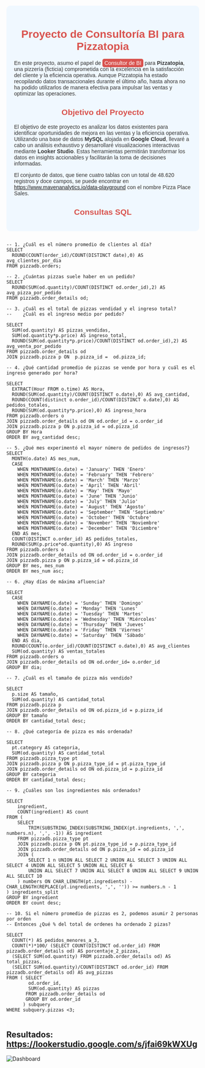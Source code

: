 
<div style="background-color: #f0f8ff; padding: 20px; border-radius: 10px; font-family: Arial, sans-serif; color: #333;">
    <h1 style="color: #d9534f; text-align: center;">Proyecto de Consultoría BI para Pizzatopia</h1>
    <p>En este proyecto, asumo el papel de <span style="background-color: #d9534f; color: white; padding: 3px 5px; border-radius: 5px;">Consultor de BI</span> para <strong>Pizzatopia</strong>, una pizzería (ficticia) comprometida con la excelencia en la satisfacción del cliente y la eficiencia operativa. Aunque Pizzatopia ha estado recopilando datos transaccionales durante el último año, hasta ahora no ha podido utilizarlos de manera efectiva para impulsar las ventas y optimizar las operaciones.</p>
    
   <h2 style="color: #d9534f; text-align: center;">Objetivo del Proyecto</h2>
  <p>El objetivo de este proyecto es analizar los datos existentes para identificar oportunidades de mejora en las ventas y la eficiencia operativa. Utilizando una base de datos <strong>MySQL</strong> alojada en <strong>Google Cloud</strong>, llevaré a cabo un análisis exhaustivo y desarrollaré visualizaciones interactivas mediante <strong>Looker Studio</strong>. Estas herramientas permitirán transformar los datos en insights accionables y facilitarán la toma de decisiones informadas.</p>

  El conjunto de datos, que tiene cuatro tablas con un total de 48.620 registros y doce campos, se puede encontrar en https://www.mavenanalytics.io/data-playground con el nombre Pizza Place Sales.

  <h2 style="color: #d9534f; text-align: center;">Consultas SQL</h2>
</div>

 <pre style="white-space: pre; overflow-x: auto;">
<code>     
-- 1. ¿Cuál es el número promedio de clientes al día?
SELECT 
  ROUND(COUNT(order_id)/COUNT(DISTINCT date),0) AS avg_clientes_por_dia
FROM pizzadb.orders;

-- 2. ¿Cuántas pizzas suele haber en un pedido?
SELECT 
  ROUND(SUM(od.quantity)/COUNT(DISTINCT od.order_id),2) AS avg_pizza_por_pedido
FROM pizzadb.order_details od; 

-- 3. ¿Cuál es el total de pizzas vendidad y el ingreso total?
--    ¿Cuál es el ingreso medio por pedido?

SELECT
  SUM(od.quantity) AS pizzas_vendidas,
  SUM(od.quantity*p.price) AS ingreso_total,
  ROUND(SUM(od.quantity*p.price)/COUNT(DISTINCT od.order_id),2) AS avg_venta_por_pedido   
FROM pizzadb.order_details od
JOIN pizzadb.pizza p ON  p.pizza_id =  od.pizza_id;

-- 4. ¿Qué cantidad promedio de pizzas se vende por hora y cuál es el ingreso generado por hora?

SELECT 
  EXTRACT(Hour FROM o.time) AS Hora,
  ROUND(SUM(od.quantity)/COUNT(DISTINCT o.date),0) AS avg_cantidad,
  ROUND(COUNT(distinct o.order_id)/COUNT(DISTINCT o.date),0) AS pedidos_totales,
  ROUND(SUM(od.quantity*p.price),0) AS ingreso_hora
FROM pizzadb.orders o
JOIN pizzadb.order_details od ON od.order_id = o.order_id
JOIN pizzadb.pizza p ON p.pizza_id = od.pizza_id
GROUP BY Hora
ORDER BY avg_cantidad desc;

-- 5. ¿Qué mes experimentó el mayor número de pedidos de ingresos?}
SELECT
  MONTH(o.date) AS mes_num,
  CASE
    WHEN MONTHNAME(o.date) = 'January' THEN 'Enero'
    WHEN MONTHNAME(o.date) = 'February' THEN 'Febrero'
    WHEN MONTHNAME(o.date) = 'March' THEN 'Marzo'
    WHEN MONTHNAME(o.date) = 'April' THEN 'Abril'
    WHEN MONTHNAME(o.date) = 'May' THEN 'Mayo'
    WHEN MONTHNAME(o.date) = 'June' THEN 'Junio'
    WHEN MONTHNAME(o.date) = 'July' THEN 'Julio'
    WHEN MONTHNAME(o.date) = 'August' THEN 'Agosto'
    WHEN MONTHNAME(o.date) = 'September' THEN 'Septiembre'
    WHEN MONTHNAME(o.date) = 'October' THEN 'Octubre'
    WHEN MONTHNAME(o.date) = 'November' THEN 'Noviembre'
    WHEN MONTHNAME(o.date) = 'December' THEN 'Diciembre'
  END AS mes,
  COUNT(DISTINCT o.order_id) AS pedidos_totales,
  ROUND(SUM(p.price*od.quantity),0) AS ingreso
FROM pizzadb.orders o
JOIN pizzadb.order_details od ON od.order_id = o.order_id
JOIN pizzadb.pizza p ON p.pizza_id = od.pizza_id
GROUP BY mes, mes_num
ORDER BY mes_num asc;

-- 6. ¿Hay días de máxima afluencia?

SELECT 
  CASE 
    WHEN DAYNAME(o.date) = 'Sunday' THEN 'Domingo'
    WHEN DAYNAME(o.date) = 'Monday' THEN 'Lunes'
    WHEN DAYNAME(o.date) = 'Tuesday' THEN 'Martes'
    WHEN DAYNAME(o.date) = 'Wednesday' THEN 'Miércoles'
    WHEN DAYNAME(o.date) = 'Thursday' THEN 'Jueves'
    WHEN DAYNAME(o.date) = 'Friday' THEN 'Viernes'
    WHEN DAYNAME(o.date) = 'Saturday' THEN 'Sábado'
  END AS dia,
  ROUND(COUNT(o.order_id)/COUNT(DISTINCT o.date),0) AS avg_clientes
  SUM(od.quantity) AS ventas_totales
FROM pizzadb.orders o
JOIN pizzadb.order_details od ON od.order_id= o.order_id
GROUP BY dia;

-- 7. ¿Cuál es el tamaño de pizza más vendido?

SELECT
  p.size AS tamaño,
  SUM(od.quantity) AS cantidad_total
FROM pizzadb.pizza p
JOIN pizzadb.order_details od ON od.pizza_id = p.pizza_id
GROUP BY tamaño
ORDER BY cantidad_total desc;

-- 8. ¿Qué categoría de pizza es más ordenada?

SELECT
  pt.category AS categoria,
  SUM(od.quantity) AS cantidad_total
FROM pizzadb.pizza_type pt
JOIN pizzadb.pizza p ON p.pizza_type_id = pt.pizza_type_id
JOIN pizzadb.order_details od ON od.pizza_id = p.pizza_id
GROUP BY categoria
ORDER BY cantidad_total desc;

-- 9. ¿Cuáles son los ingredientes más ordenados?

SELECT 
    ingredient, 
    COUNT(ingredient) AS count
FROM (
    SELECT 
        TRIM(SUBSTRING_INDEX(SUBSTRING_INDEX(pt.ingredients, ',', numbers.n), ',', -1)) AS ingredient
    FROM pizzadb.pizza_type pt
    JOIN pizzadb.pizza p ON pt.pizza_type_id = p.pizza_type_id
    JOIN pizzadb.order_details od ON p.pizza_id = od.pizza_id
    JOIN (
        SELECT 1 n UNION ALL SELECT 2 UNION ALL SELECT 3 UNION ALL SELECT 4 UNION ALL SELECT 5 UNION ALL SELECT 6 
        UNION ALL SELECT 7 UNION ALL SELECT 8 UNION ALL SELECT 9 UNION ALL SELECT 10
    ) numbers ON CHAR_LENGTH(pt.ingredients) - CHAR_LENGTH(REPLACE(pt.ingredients, ',', '')) >= numbers.n - 1
) ingredients_split
GROUP BY ingredient
ORDER BY count desc;

-- 10. Si el número promedio de pizzas es 2, podemos asumir 2 personas por orden
-- Entonces ¿Qué % del total de ordenes ha ordenado 2 pizas?

SELECT
  COUNT(*) AS pedidos_menores_a_3,
  COUNT(*)*100/ (SELECT COUNT(DISTINCT od.order_id) FROM pizzadb.order_details od) AS porcentaje_2_pizzas,
  (SELECT SUM(od.quantity) FROM pizzadb.order_details od) AS total_pizzas,
  (SELECT SUM(od.quantity)/COUNT(DISTINCT od.order_id) FROM pizzadb.order_details od) AS avg_pizzas
FROM ( SELECT
        od.order_id,
        SUM(od.quantity) AS pizzas
       FROM pizzadb.order_details od
       GROUP BY od.order_id
      ) subquery
WHERE subquery.pizzas <3;    
</code>
</pre>

## <b> Resultados: https://lookerstudio.google.com/s/jfai69kWXUg </b>
<div>
    <img src="https://miro.medium.com/v2/resize:fit:720/format:webp/1*kxfn2q_nUQo-EyiU7rnd7g.jpeg" alt="Dashboard" style="max-width: 100%; height: auto;">
</div>
